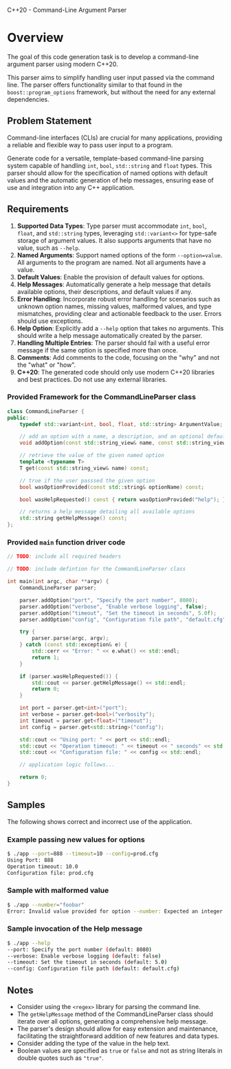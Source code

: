 C++20 - Command-Line Argument Parser

# Overview

The goal of this code generation task is to develop a command-line argument parser using modern C++20.

This parser aims to simplify handling user input passed via the command line. The parser offers functionality similar to that found in the `boost::program_options` framework, but without the need for any external dependencies.

## Problem Statement

Command-line interfaces (CLIs) are crucial for many applications, providing a reliable and flexible way to pass user input to a program.

Generate code for a versatile, template-based command-line parsing system capable of handling `int`, `bool`, `std::string` and `float` types. This parser should allow for the specification of named options with default  values and the automatic generation of help messages, ensuring ease of use and integration into any C++ application.

## Requirements

1. **Supported Data Types**: Type parser must accommodate `int`, `bool`, `float`, and `std::string` types, leveraging `std::variant<>` for type-safe storage of argument values. It also supports arguments that have no value, such as `--help`.
1. **Named Arguments**: Support named options of the form `--option=value`. All arguments to the program are named. Not all arguments have a value.
1. **Default Values**: Enable the provision of default values for options.
1. **Help Messages**: Automatically generate a help message that details available options, their descriptions, and default values if any.
1. **Error Handling**: Incorporate robust error handling for scenarios such as unknown option names, missing values, malformed values, and type mismatches, providing clear and actionable feedback to the user. Errors should use exceptions.
1. **Help Option**: Explicitly add a `--help` option that takes no arguments.  This should write a help message  automatically created by the parser.
1. **Handling Multiple Entries**: The parser should fail with a useful error message if the same option is specified more than once.
1. **Comments**: Add comments to the code, focusing on the "why" and not the "what" or "how".
1. **C++20**: The generated code should only use modern C++20 libraries and best practices. Do not use any external libraries.


### Provided Framework for the CommandLineParser class

```cpp
class CommandLineParser {
public:
    typedef std::variant<int, bool, float, std::string> ArgumentValue;

    // add an option with a name, a description, and an optional default value
    void addOption(const std::string_view& name, const std::string_view description, std::optional<ArgumentValue> defaultValue = std::nullopt);

    // retrieve the value of the given named option
    template <typename T>
    T get(const std::string_view& name) const;

    // true if the user passsed the given option
    bool wasOptionProvided(const std::string& optionName) const;

    bool wasHelpRequested() const { return wasOptionProvided("help"); }

    // returns a help message detailing all available options
    std::string getHelpMessage() const;
};
```

### Provided `main` function driver code

```cpp
// TODO: include all required headers

// TODO: include defintion for the CommandLineParser class

int main(int argc, char **argv) {
    CommandLineParser parser;

    parser.addOption("port", "Specify the port number", 8080);
    parser.addOption("verbose", "Enable verbose logging", false);
    parser.addOption("timeout", "Set the timeout in seconds", 5.0f);
    parser.addOption("config", "Configuration file path", "default.cfg");

    try {
        parser.parse(argc, argv);
    } catch (const std::exception& e) {
        std::cerr << "Error: " << e.what() << std::endl;
        return 1;
    }

    if (parser.wasHelpRequested()) {
        std::cout << parser.getHelpMessage() << std::endl;
        return 0;
    }

    int port = parser.get<int>("port");
    int verbose = parser.get<bool>("verbosity");
    int timeout = parser.get<float>("timeout");
    int config = parser.get<std::string>("config");

    std::cout << "Using port: " << port << std::endl;
    std::cout << "Operation timeout: " << timeout << " seconds" << std::endl;
    std::cout << "Configuration file: " << config << std::endl;

    // application logic follows...

    return 0;
}
```

## Samples

The following shows correct and incorrect use of the application.

### Example passing new values for options

```bash
$ ./app --port=888 --timeout=10 --config=prod.cfg
Using Port: 888
Operation timeout: 10.0
Configuration file: prod.cfg
```

### Sample with malformed value

```bash
$ ./app --number="foobar"
Error: Invalid value provided for option --number: Expected an integer value
```

### Sample invocation of the Help message

```bash
$ ./app --help
--port: Specify the port number (default: 8080)
--verbose: Enable verbose logging (default: false)
--timeout: Set the timeout in seconds (default: 5.0)
--config: Configuration file path (default: default.cfg)
```

## Notes
* Consider using the `<regex>` library for parsing the command line.
* The `getHelpMessage` method of the CommandLineParser class should iterate over all options, generating a comprehensive help message.
* The parser's design should allow for easy extension and maintenance, facilitating the straightforward addition of new features and data types.
* Consider adding the type of the value in the help text.
* Boolean values are specified as `true` or `false` and not as string literals in double quotes such as `"true"`.



